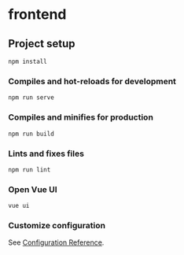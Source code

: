 # frontend

## Project setup
```
npm install
```

### Compiles and hot-reloads for development
```
npm run serve
```

### Compiles and minifies for production
```
npm run build
```

### Lints and fixes files
```
npm run lint
```

### Open Vue UI
```
vue ui
```

### Customize configuration
See [Configuration Reference](https://cli.vuejs.org/config/).
